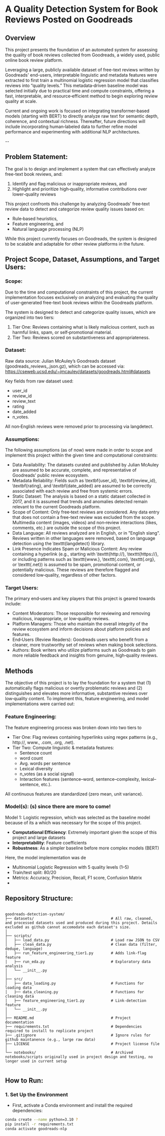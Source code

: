 # A Quality Detection System for Book Reviews Posted on Goodreads


## Overview
This project presents the foundation of an automated system for assessing the quality of book reviews collected from Goodreads, a widely used, public online book review platform.

Leveraging a large, publicly available dataset of free-text reviews written by Goodreads' end-users, interpretable linguistic and metadata features were extracted to first train a multinomial logistic regression model that classifies reviews into “quality levels.” This metadata‑driven baseline model was selected initially due to practical time and compute constraints, offering a fast, interpretable, and resource‑efficient method to begin exploring review quality at scale.

Current and ongoing work is focused on integrating transformer‑based models (starting with BERT) to directly analyze raw text for semantic depth, coherence, and contextual richness. Thereafter, future directions will include incorporating human‑labeled data to further refine model performance and experimenting with additional NLP architectures.

--

## Problem Statement: 
The goal is to design and implement a system that can effectively analyze free-text book reviews, and: 
1. Identify and flag malicious or inappropriate reviews, and
2. Highlight and prioritize high‑quality, informative contributions over lower-quality reviews

This project confronts this challenge by analyzing Goodreads’ free‑text review data to detect and categorize review quality issues based on:
- Rule‑based heuristics, 
- Feature engineering, and 
- Natural language processing (NLP) 

While this project currently focuses on Goodreads, the system is designed to be scalable and adaptable for other review platforms in the future.


## Project Scope, Dataset, Assumptions, and Target Users: 

### Scope: 
Due to the time and computational constraints of this project, the current implementation focuses exclusively on analyzing and evaluating the quality of user‑generated free-text book reviews within the Goodreads platform.

The system is designed to detect and categorize quality issues, which are organized into two tiers: 
1. Tier One: Reviews containing what is likely malicious content, such as harmful links, spam, or self‑promotional material.
2. Tier Two: Reviews scored on substantiveness and appropriateness.

### Dataset: 
Raw data source: Julian McAuley’s Goodreads dataset (goodreads_reviews_.json.gz), which can be accessed via: https://cseweb.ucsd.edu/~jmcauley/datasets/goodreads.html#datasets

Key fields from raw dataset used:
- user_id 
- review_id
- review_text 
- rating 
- date_added 
- n_votes.

All non‑English reviews were removed prior to processing via langdetect.

### Assumptions: 
The following assumptions (as of now) were made in order to scope and implement this project within the given time and computational constraints:
- Data Availability: The datasets curated and published by Julian McAuley are assumed to be accurate, complete, and representative of Goodreads’ public review ecosystem. 
- Metadata Reliability: Fields such as \textbf{user\_id}, \textbf{review\_id}, \textbf{rating}, and \textbf{date\_added} are assumed to be correctly associated with each review and free from systemic errors.
- Static Dataset: The analysis is based on a static dataset collected in 2017, and it is assumed that trends and anomalies detected remain relevant to the current Goodreads platform.
- Scope of Content: Only free‑text reviews are considered. Any data entry that does not contain a free-text review was excluded from the scope. Multimedia content (images, videos) and non‑review interactions (likes, comments, etc.) are outside the scope of this project.
- Data Language: All reviews analyzed are in English, or in "English slang". Reviews written in other languages were removed, based on language detection using the \texttt{langdetect} library.
- Link Presence Indicates Spam or Malicious Content: Any review containing a hyperlink (e.g., starting with \texttt{http://}, \texttt{https://}, or including patterns such as \texttt{www.}, \texttt{.com}, \texttt{.org}, or \texttt{.net}) is assumed to be spam, promotional content, or potentially malicious. These reviews are therefore flagged and considered low‑quality, regardless of other factors.

### Target Users: 

The primary end‑users and key players that this project is geared towards include: 
- Content Moderators: Those responsible for reviewing and removing malicious, inappropriate, or low‑quality reviews. 
- Platform Managers: Those who maintain the overall integrity of the review ecosystem and inform decisions about platform policies and features.
- End‑Users (Review Readers): Goodreads users who benefit from a cleaner, more trustworthy set of reviews when making book selections.
- Authors: Book writers who utilize platforms such as Goodreads to gain more reliable feedback and insights from genuine, high‑quality reviews.


## Methods 

The objective of this project is to lay the foundation for a system that (1) automatically flags malicious or overtly problematic reviews and (2) distinguishes and elevates more informative, substantive reviews over low‑quality content. To implement this, feature engineering, and model implementations were carried out: 

### Feature Engineering: 

The feature engineering process was broken down into two tiers to 
- Tier One: Flag reviews containing hyperlinks using regex patterns (e.g., http://, www., .com, .org, .net).
- Tier Two: Compute linguistic & metadata features:
  - Sentence count
  - word count
  - Avg. words per sentence
  - Lexical diversity 
  - n_votes (as a social signal)
  - Interaction features (sentence–word, sentence–complexity, lexical–sentence, etc.).

All continuous features are standardized (zero mean, unit variance).

### Model(s): (s) since there are more to come!

Model 1: Logistic regression, which was selected as the baseline model because of its  a which was necessary for the scope of this project.

- **Computational Efficiency**: Extremely important given the scope of this project and large datasets
- **Interpretability**: Feature coefficients
- **Robustness**: As a simpler baseline before more complex models (BERT)

Here, the model implementation was de
- Multinomial Logistic Regression with 5 quality levels (1–5)
- Train/test split: 80/20
- Metrics: Accuracy, Precision, Recall, F1 score, Confusion Matrix
- 



## Repository Structure: 
```plaintext

goodreads-detection-system/
├── datasets/                                   # All raw, cleaned, and processed datasets used and produced during this project. Details excluded as github cannot accomodate each dataset's size. 
│
├── scripts/
│   ├── load_data.py                            # Load raw JSON to CSV
│   ├── clean_data.py                           # Clean data (filter, dedupe, language)
│   ├── run_feature_engineering_tier1.py        # Adds link-flag feature
│   ├── run_eda.py                              # Exploratory data analysis
│   └── __init__.py
│
├── src/
│   ├── data_loading.py                         # Functions for loading data
│   ├── data_cleaning.py                        # Functions for cleaning data
│   ├── feature_engineering_tier1.py            # Link-detection feature
│   └── __init__.py
│
├── README.md                                   # Project documentation
├── requirements.txt                            # Dependencies required to install to replicate project
├── .gitignore                                  # Ignore rules for github maintanence (e.g., large raw data)
├── LICENSE                                     # Project license file
│
└── notebooks/                                  # Archived notebooks/scripts originally used in project design and testing, no longer used in current setup


```

## How to Run: 

### 1. Set Up the Environment
- First, activate a Conda environment and install the required dependencies:

```sh
conda create --name python=3.10 ? 
pip install -r requirements.txt
conda activate goodreads-nlp
